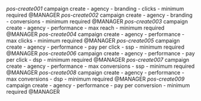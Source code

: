 *pos-create001* campaign create - agency - branding - clicks
    - minimum required @MANAGER
*pos-create002* campaign create - agency - branding - conversions
    - minimum required @MANAGER
*pos-create003* campaign create - agency - performance - max reach
    - minimum required @MANAGER
*pos-create004* campaign create - agency - performance - max clicks
    - minimum required @MANAGER
*pos-create005* campaign create - agency - performance - pay per click - ssp
    - minimum required @MANAGER
*pos-create006* campaign create - agency - performance - pay per click - dsp
    - minimum required @MANAGER
*pos-create007* campaign create - agency - performance - max conversions - ssp
    - minimum required @MANAGER
*pos-create008* campaign create - agency - performance - max conversions - dsp
    - minimum required @MANAGER
*pos-create009* campaign create - agency - performance - pay per conversion
    - minimum required @MANAGER